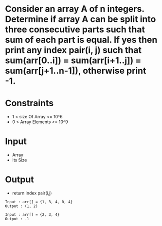 # Consider an array A of n integers. Determine if array A can be split into three consecutive parts such that sum of each part is equal. If yes then print any index pair(i, j) such that sum(arr[0..i]) = sum(arr[i+1..j]) = sum(arr[j+1..n-1]), otherwise print -1.

# Constraints
-  1 < size Of Array <= 10^6
-  0 < Array Elements <= 10^9

# Input
- Array
- Its Size

# Output
- return index pair(i,j)

```
Input : arr[] = {1, 3, 4, 0, 4}
Output : (1, 2)

Input : arr[] = {2, 3, 4}
Output : -1

```
